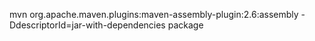 
mvn org.apache.maven.plugins:maven-assembly-plugin:2.6:assembly -DdescriptorId=jar-with-dependencies package

